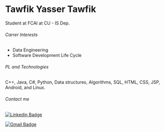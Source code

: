 # Tawfik Yasser Tawfik

Student at FCAI at CU - IS Dep.

###### Carrer Interests

* Data Engineering
* Software Development Life Cycle

###### PL and Technologies

C++, Java, C#, Python, Data structures, Algorithms, SQL, HTML, CSS, JSP, Android, and Linux.

###### Contact me

[![Linkedin Badge](https://img.shields.io/badge/TawfikYasser-30302f?style=flat&logo=linkedin&logoColor=blue)](https://www.linkedin.com/in/tawfikyasser/)

[![Gmail Badge](https://img.shields.io/badge/tawfekyassertawfek@gmail.com-30302f?style=flat&logo=Gmail&logoColor=red)](mailto:tawfekyassertawfek@gmail.com)
